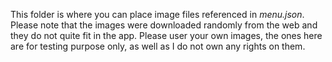 This folder is where you can place image files referenced in *menu.json*.
Please note that the images were downloaded randomly from the web and they do not quite fit in the app.
Please user your own images, the ones here are for testing purpose only, as well as I do not own any rights on them.
